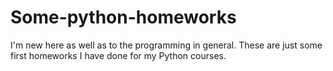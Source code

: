 # Some-python-homeworks
I'm new here as well as to the programming in general. These are just some first homeworks I have done for my Python courses.
